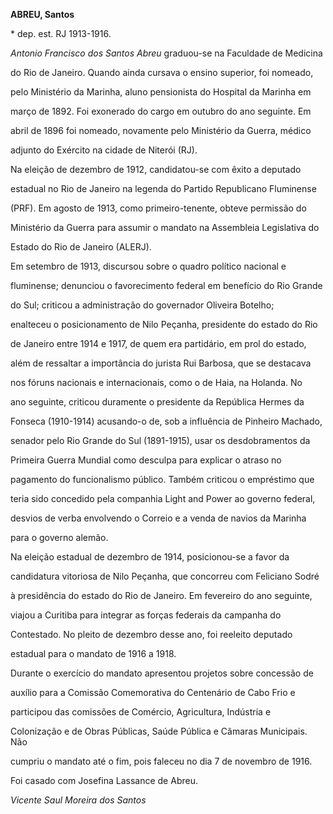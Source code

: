 **ABREU, Santos**



\* dep. est. RJ 1913-1916.



*Antonio Francisco dos Santos Abreu* graduou-se na Faculdade de Medicina

do Rio de Janeiro. Quando ainda cursava o ensino superior, foi nomeado,

pelo Ministério da Marinha, aluno pensionista do Hospital da Marinha em

março de 1892. Foi exonerado do cargo em outubro do ano seguinte. Em

abril de 1896 foi nomeado, novamente pelo Ministério da Guerra, médico

adjunto do Exército na cidade de Niterói (RJ).



Na eleição de dezembro de 1912, candidatou-se com êxito a deputado

estadual no Rio de Janeiro na legenda do Partido Republicano Fluminense

(PRF). Em agosto de 1913, como primeiro-tenente, obteve permissão do

Ministério da Guerra para assumir o mandato na Assembleia Legislativa do

Estado do Rio de Janeiro (ALERJ).



Em setembro de 1913, discursou sobre o quadro político nacional e

fluminense; denunciou o favorecimento federal em benefício do Rio Grande

do Sul; criticou a administração do governador Oliveira Botelho;

enalteceu o posicionamento de Nilo Peçanha, presidente do estado do Rio

de Janeiro entre 1914 e 1917, de quem era partidário, em prol do estado,

além de ressaltar a importância do jurista Rui Barbosa, que se destacava

nos fóruns nacionais e internacionais, como o de Haia, na Holanda. No

ano seguinte, criticou duramente o presidente da República Hermes da

Fonseca (1910-1914) acusando-o de, sob a influência de Pinheiro Machado,

senador pelo Rio Grande do Sul (1891-1915), usar os desdobramentos da

Primeira Guerra Mundial como desculpa para explicar o atraso no

pagamento do funcionalismo público. Também criticou o empréstimo que

teria sido concedido pela companhia Light and Power ao governo federal,

desvios de verba envolvendo o Correio e a venda de navios da Marinha

para o governo alemão.



Na eleição estadual de dezembro de 1914, posicionou-se a favor da

candidatura vitoriosa de Nilo Peçanha, que concorreu com Feliciano Sodré

à presidência do estado do Rio de Janeiro. Em fevereiro do ano seguinte,

viajou a Curitiba para integrar as forças federais da campanha do

Contestado. No pleito de dezembro desse ano, foi reeleito deputado

estadual para o mandato de 1916 a 1918.



Durante o exercício do mandato apresentou projetos sobre concessão de

auxílio para a Comissão Comemorativa do Centenário de Cabo Frio e

participou das comissões de Comércio, Agricultura, Indústria e

Colonização e de Obras Públicas, Saúde Pública e Câmaras Municipais. Não

cumpriu o mandato até o fim, pois faleceu no dia 7 de novembro de 1916.



Foi casado com Josefina Lassance de Abreu.



*Vicente Saul Moreira dos Santos*



